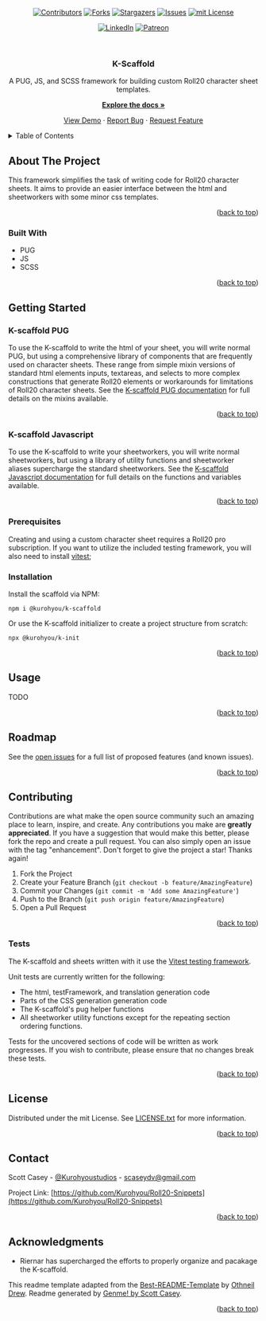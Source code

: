 <div id="top"></div>
<span align="center">

[![Contributors][contributors-shield]][contributors-url] [![Forks][forks-shield]][forks-url] [![Stargazers][stars-shield]][stars-url] [![Issues][issues-shield]][issues-url] [![mit License][license-shield]][license-url]

</span>
<span align="center">

[![LinkedIn][linkedin-shield]][linkedin-url] [![Patreon][patreon-shield]][patreon-url]

</span>
<!-- PROJECT LOGO -->
<br />
<div align="center">
<h3 align="center">K-Scaffold</h3>
<p align="center">

A PUG, JS, and SCSS framework for building custom Roll20 character sheet templates.


<a href="https://github.com/Kurohyou/Roll20-Snippets"><strong>Explore the docs »</strong></a>


<a href="https://github.com/Kurohyou/Roll20-Snippets">View Demo</a> · <a href="https://github.com/Kurohyou/Roll20-Snippets/issues">Report Bug</a> · <a href="https://github.com/Kurohyou/Roll20-Snippets/issues">Request Feature</a>
</p>
</div>
<!-- TABLE OF CONTENTS -->
<details>
<summary>Table of Contents</summary>
<ol>
<li>
<a href="#about-the-project">About The Project</a>
<ul>
<li><a href="#built-with">Built With</a></li>
</ul>
</li>
<li>
<a href="#getting-started">Getting Started</a>
<ul>
    <li><a href="#k-scaffold-pug">K-Scaffold Pug</a></li>
    <li><a href="#k-scaffold-javascript">K-Scaffold Javascript</a></li>
    <li><a href="#prerequisites">Prerequisites</a></li>
    <li><a href="#installation">Installation</a></li>
</ul>
</li>
<li>
  <a href="#usage">Usage</a>
</li>
<li><a href="#roadmap">Roadmap</a></li>
<li><a href="#contributing">Contributing</a></li>
<ul>
<li><a href="#tests">Tests</a></li>
</ul>
<li><a href="#license">License</a></li>
<li><a href="#contact">Contact</a></li>
<li><a href="#acknowledgments">Acknowledgments</a></li>
</ol>
</details>
<!-- ABOUT THE PROJECT -->

## About The Project

This framework simplifies the task of writing code for Roll20 character sheets. It aims to provide an easier interface between the html and sheetworkers with some minor css templates.
<p align="right">(<a href="#top">back to top</a>)</p>

### Built With
- PUG
- JS
- SCSS
<p align="right">(<a href="#top">back to top</a>)</p>
<!-- GETTING STARTED -->

## Getting Started
### K-scaffold PUG
To use the K-scaffold to write the html of your sheet, you will write normal PUG, but using a comprehensive library of components that are frequently used on character sheets. These range from simple mixin versions of standard html elements inputs, textareas, and selects to more complex constructions that generate Roll20 elements or workarounds for limitations of Roll20 character sheets. See the [K-scaffold PUG documentation](https://kurohyou.github.io/Roll20-Snippets/pug.html) for full details on the mixins available.
<p align="right">(<a href="#top">back to top</a>)</p>

### K-scaffold Javascript
To use the K-scaffold to write your sheetworkers, you will write normal sheetworkers, but using a library of utility functions and sheetworker aliases supercharge the standard sheetworkers. See the [K-scaffold Javascript documentation](https://kurohyou.github.io/Roll20-Snippets/js.html) for full details on the functions and variables available.
<p align="right">(<a href="#top">back to top</a>)</p>

### Prerequisites
Creating and using a custom character sheet requires a Roll20 pro subscription. If you want to utilize the included testing framework, you will also need to install [vitest](https://vitest.dev/);
### Installation
Install the scaffold via NPM:
```
npm i @kurohyou/k-scaffold
```
Or use the K-scaffold initializer to create a project structure from scratch:
```
npx @kurohyou/k-init
```
<p align="right">(<a href="#top">back to top</a>)</p>
<!-- USAGE EXAMPLES -->

## Usage
TODO 
<p align="right">(<a href="#top">back to top</a>)</p>
<!-- ROADMAP -->

## Roadmap
See the [open issues](./issues) for a full list of proposed features (and known issues).
<p align="right">(<a href="#top">back to top</a>)</p>
<!-- CONTRIBUTING -->

## Contributing
Contributions are what make the open source community such an amazing place to learn, inspire, and create. Any contributions you make are **greatly appreciated**.
If you have a suggestion that would make this better, please fork the repo and create a pull request. You can also simply open an issue with the tag "enhancement".
Don't forget to give the project a star! Thanks again!
1. Fork the Project
2. Create your Feature Branch (`git checkout -b feature/AmazingFeature`)
3. Commit your Changes (`git commit -m 'Add some AmazingFeature'`)
4. Push to the Branch (`git push origin feature/AmazingFeature`)
5. Open a Pull Request
<p align="right">(<a href="#top">back to top</a>)</p>

### Tests
The K-scaffold and sheets written with it use the [Vitest testing framework](https://vitest.dev/).

Unit tests are currently written for the following:
- The html, testFramework, and translation generation code
- Parts of the CSS generation generation code
- The K-scaffold's pug helper functions
- All sheetworker utility functions except for the repeating section ordering functions.

Tests for the uncovered sections of code will be written as work progresses. If you wish to contribute, please ensure that no changes break these tests.
<p align="right">(<a href="#top">back to top</a>)</p>
<!-- LICENSE -->

## License
Distributed under the mit License. See [LICENSE.txt](LICENSE.txt) for more information.
<p align="right">(<a href="#top">back to top</a>)</p>
<!-- CONTACT -->

## Contact

Scott Casey - [@Kurohyoustudios](https://twitter.com/Kurohyoustudios) - scaseydv@gmail.com

Project Link: [https://github.com/Kurohyou/Roll20-Snippets](https://github.com/Kurohyou/Roll20-Snippets)
<p align="right">(<a href="#top">back to top</a>)</p>
<!-- ACKNOWLEDGMENTS -->

## Acknowledgments

- Riernar has supercharged the efforts to properly organize and pacakage the K-scaffold.

This readme template adapted from the [Best-README-Template](https://github.com/othneildrew/Best-README-Template/blob/master/BLANK_README.md) by [Othneil Drew](https://github.com/othneildrew). Readme generated by [Genme! by Scott Casey](https://github.com/Kurohyou/genme-SC).

<p align="right">(<a href="#top">back to top</a>)</p>
<!-- MARKDOWN LINKS & IMAGES -->
<!-- https://www.markdownguide.org/basic-syntax/#reference-style-links -->

[contributors-shield]: https://img.shields.io/github/contributors/Kurohyou/Roll20-Snippets.svg?style=flat
[contributors-url]: https://github.com/Kurohyou/Roll20-Snippets/graphs/contributors
[forks-shield]: https://img.shields.io/github/forks/Kurohyou/Roll20-Snippets.svg?style=flat
[forks-url]: https://github.com/Kurohyou/Roll20-Snippets/network/members
[stars-shield]: https://img.shields.io/github/stars/Kurohyou/Roll20-Snippets.svg?style=flat
[stars-url]: https://github.com/Kurohyou/Roll20-Snippets/stargazers
[issues-shield]: https://img.shields.io/github/issues/Kurohyou/Roll20-Snippets.svg?style=flat
[issues-url]: https://github.com/Kurohyou/Roll20-Snippets/issues
[license-shield]: https://img.shields.io/github/license/Kurohyou/Roll20-Snippets.svg?style=flat
[license-url]: https://github.com/Kurohyou/Roll20-Snippets/blob/master/LICENSE.txt
[linkedin-shield]: https://img.shields.io/badge/-LinkedIn-black.svg?style=flat&logo=linkedin&colorB=555
[linkedin-url]: https://linkedin.com/in/scott-casey-20210398
[patreon-shield]: https://img.shields.io/endpoint.svg?url=https%3A%2F%2Fshieldsio-patreon.vercel.app%2Fapi%3Fusername%3Dkurohyoustudios%26type%3Dpatrons&style=flat
[patreon-url]: https://patreon.com/Kurohyoustudios
[product-screenshot]: assets/images/screenshot.png